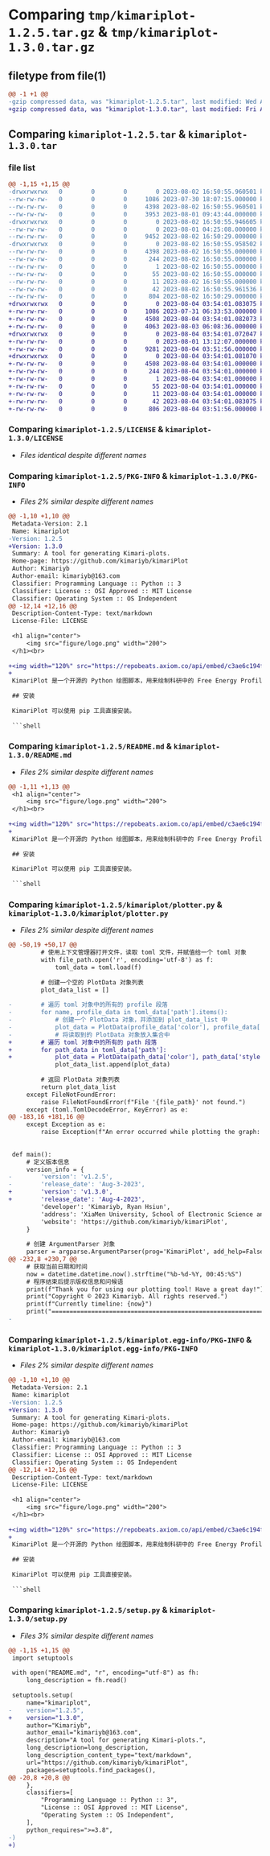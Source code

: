 # Comparing `tmp/kimariplot-1.2.5.tar.gz` & `tmp/kimariplot-1.3.0.tar.gz`

## filetype from file(1)

```diff
@@ -1 +1 @@
-gzip compressed data, was "kimariplot-1.2.5.tar", last modified: Wed Aug  2 16:50:55 2023, max compression
+gzip compressed data, was "kimariplot-1.3.0.tar", last modified: Fri Aug  4 03:54:01 2023, max compression
```

## Comparing `kimariplot-1.2.5.tar` & `kimariplot-1.3.0.tar`

### file list

```diff
@@ -1,15 +1,15 @@
-drwxrwxrwx   0        0        0        0 2023-08-02 16:50:55.960501 kimariplot-1.2.5/
--rw-rw-rw-   0        0        0     1086 2023-07-30 18:07:15.000000 kimariplot-1.2.5/LICENSE
--rw-rw-rw-   0        0        0     4398 2023-08-02 16:50:55.960501 kimariplot-1.2.5/PKG-INFO
--rw-rw-rw-   0        0        0     3953 2023-08-01 09:43:44.000000 kimariplot-1.2.5/README.md
-drwxrwxrwx   0        0        0        0 2023-08-02 16:50:55.946605 kimariplot-1.2.5/kimariplot/
--rw-rw-rw-   0        0        0        0 2023-08-01 04:25:08.000000 kimariplot-1.2.5/kimariplot/__init__.py
--rw-rw-rw-   0        0        0     9452 2023-08-02 16:50:29.000000 kimariplot-1.2.5/kimariplot/plotter.py
-drwxrwxrwx   0        0        0        0 2023-08-02 16:50:55.958502 kimariplot-1.2.5/kimariplot.egg-info/
--rw-rw-rw-   0        0        0     4398 2023-08-02 16:50:55.000000 kimariplot-1.2.5/kimariplot.egg-info/PKG-INFO
--rw-rw-rw-   0        0        0      244 2023-08-02 16:50:55.000000 kimariplot-1.2.5/kimariplot.egg-info/SOURCES.txt
--rw-rw-rw-   0        0        0        1 2023-08-02 16:50:55.000000 kimariplot-1.2.5/kimariplot.egg-info/dependency_links.txt
--rw-rw-rw-   0        0        0       55 2023-08-02 16:50:55.000000 kimariplot-1.2.5/kimariplot.egg-info/entry_points.txt
--rw-rw-rw-   0        0        0       11 2023-08-02 16:50:55.000000 kimariplot-1.2.5/kimariplot.egg-info/top_level.txt
--rw-rw-rw-   0        0        0       42 2023-08-02 16:50:55.961536 kimariplot-1.2.5/setup.cfg
--rw-rw-rw-   0        0        0      804 2023-08-02 16:50:29.000000 kimariplot-1.2.5/setup.py
+drwxrwxrwx   0        0        0        0 2023-08-04 03:54:01.083075 kimariplot-1.3.0/
+-rw-rw-rw-   0        0        0     1086 2023-07-31 06:33:53.000000 kimariplot-1.3.0/LICENSE
+-rw-rw-rw-   0        0        0     4508 2023-08-04 03:54:01.082073 kimariplot-1.3.0/PKG-INFO
+-rw-rw-rw-   0        0        0     4063 2023-08-03 06:08:36.000000 kimariplot-1.3.0/README.md
+drwxrwxrwx   0        0        0        0 2023-08-04 03:54:01.072047 kimariplot-1.3.0/kimariplot/
+-rw-rw-rw-   0        0        0        0 2023-08-01 13:12:07.000000 kimariplot-1.3.0/kimariplot/__init__.py
+-rw-rw-rw-   0        0        0     9281 2023-08-04 03:51:56.000000 kimariplot-1.3.0/kimariplot/plotter.py
+drwxrwxrwx   0        0        0        0 2023-08-04 03:54:01.081070 kimariplot-1.3.0/kimariplot.egg-info/
+-rw-rw-rw-   0        0        0     4508 2023-08-04 03:54:01.000000 kimariplot-1.3.0/kimariplot.egg-info/PKG-INFO
+-rw-rw-rw-   0        0        0      244 2023-08-04 03:54:01.000000 kimariplot-1.3.0/kimariplot.egg-info/SOURCES.txt
+-rw-rw-rw-   0        0        0        1 2023-08-04 03:54:01.000000 kimariplot-1.3.0/kimariplot.egg-info/dependency_links.txt
+-rw-rw-rw-   0        0        0       55 2023-08-04 03:54:01.000000 kimariplot-1.3.0/kimariplot.egg-info/entry_points.txt
+-rw-rw-rw-   0        0        0       11 2023-08-04 03:54:01.000000 kimariplot-1.3.0/kimariplot.egg-info/top_level.txt
+-rw-rw-rw-   0        0        0       42 2023-08-04 03:54:01.083075 kimariplot-1.3.0/setup.cfg
+-rw-rw-rw-   0        0        0      806 2023-08-04 03:51:56.000000 kimariplot-1.3.0/setup.py
```

### Comparing `kimariplot-1.2.5/LICENSE` & `kimariplot-1.3.0/LICENSE`

 * *Files identical despite different names*

### Comparing `kimariplot-1.2.5/PKG-INFO` & `kimariplot-1.3.0/PKG-INFO`

 * *Files 2% similar despite different names*

```diff
@@ -1,10 +1,10 @@
 Metadata-Version: 2.1
 Name: kimariplot
-Version: 1.2.5
+Version: 1.3.0
 Summary: A tool for generating Kimari-plots.
 Home-page: https://github.com/kimariyb/kimariPlot
 Author: Kimariyb
 Author-email: kimariyb@163.com
 Classifier: Programming Language :: Python :: 3
 Classifier: License :: OSI Approved :: MIT License
 Classifier: Operating System :: OS Independent
@@ -12,14 +12,16 @@
 Description-Content-Type: text/markdown
 License-File: LICENSE
 
 <h1 align="center">
     <img src="figure/logo.png" width="200">
 </h1><br>
 
+<img width="120%" src="https://repobeats.axiom.co/api/embed/c3ae6c194fc8f1a0989fa0afd01e39e6f32dabec.svg">
+
 KimariPlot 是一个开源的 Python 绘图脚本，用来绘制科研中的 Free Energy Profile。KimariPlot 使用简单，可以直接从命令行读取 Toml 文件绘制 Free Energy Profile，可以不需要用鼠标一直拖来拖去，是懒人绘制 Free Energy Profile 的极佳选择。
 
 ## 安装
 
 KimariPlot 可以使用 pip 工具直接安装。
 
 ```shell
```

### Comparing `kimariplot-1.2.5/README.md` & `kimariplot-1.3.0/README.md`

 * *Files 2% similar despite different names*

```diff
@@ -1,11 +1,13 @@
 <h1 align="center">
     <img src="figure/logo.png" width="200">
 </h1><br>
 
+<img width="120%" src="https://repobeats.axiom.co/api/embed/c3ae6c194fc8f1a0989fa0afd01e39e6f32dabec.svg">
+
 KimariPlot 是一个开源的 Python 绘图脚本，用来绘制科研中的 Free Energy Profile。KimariPlot 使用简单，可以直接从命令行读取 Toml 文件绘制 Free Energy Profile，可以不需要用鼠标一直拖来拖去，是懒人绘制 Free Energy Profile 的极佳选择。
 
 ## 安装
 
 KimariPlot 可以使用 pip 工具直接安装。
 
 ```shell
```

### Comparing `kimariplot-1.2.5/kimariplot/plotter.py` & `kimariplot-1.3.0/kimariplot/plotter.py`

 * *Files 2% similar despite different names*

```diff
@@ -50,19 +50,17 @@
         # 使用上下文管理器打开文件，读取 toml 文件，并赋值给一个 toml 对象
         with file_path.open('r', encoding='utf-8') as f:
             toml_data = toml.load(f)
 
         # 创建一个空的 PlotData 对象列表
         plot_data_list = []
 
-        # 遍历 toml 对象中的所有的 profile 段落
-        for name, profile_data in toml_data['path'].items():
-            # 创建一个 PlotData 对象，并添加到 plot_data_list 中
-            plot_data = PlotData(profile_data['color'], profile_data['style'], profile_data['data'])
-            # 将读取到的 PlotData 对象放入集合中
+        # 遍历 toml 对象中的所有的 path 段落
+        for path_data in toml_data['path']:
+            plot_data = PlotData(path_data['color'], path_data['style'], path_data['data'])
             plot_data_list.append(plot_data)
 
         # 返回 PlotData 对象列表
         return plot_data_list
     except FileNotFoundError:
         raise FileNotFoundError(f"File '{file_path}' not found.")
     except (toml.TomlDecodeError, KeyError) as e:
@@ -183,16 +181,16 @@
     except Exception as e:
         raise Exception(f"An error occurred while plotting the graph: {e}")
 
 
 def main():
     # 定义版本信息
     version_info = {
-        'version': 'v1.2.5',
-        'release_date': 'Aug-3-2023',
+        'version': 'v1.3.0',
+        'release_date': 'Aug-4-2023',
         'developer': 'Kimariyb, Ryan Hsiun',
         'address': 'XiaMen University, School of Electronic Science and Engineering',
         'website': 'https://github.com/kimariyb/kimariPlot',
     }
 
     # 创建 ArgumentParser 对象
     parser = argparse.ArgumentParser(prog='KimariPlot', add_help=False,
@@ -232,8 +230,7 @@
     # 获取当前日期和时间
     now = datetime.datetime.now().strftime("%b-%d-%Y, 00:45:%S")
     # 程序结束后提示版权信息和问候语
     print(f"Thank you for using our plotting tool! Have a great day!")
     print("Copyright © 2023 Kimariyb. All rights reserved.")
     print(f"Currently timeline: {now}")
     print("============================================================================")
-
```

### Comparing `kimariplot-1.2.5/kimariplot.egg-info/PKG-INFO` & `kimariplot-1.3.0/kimariplot.egg-info/PKG-INFO`

 * *Files 2% similar despite different names*

```diff
@@ -1,10 +1,10 @@
 Metadata-Version: 2.1
 Name: kimariplot
-Version: 1.2.5
+Version: 1.3.0
 Summary: A tool for generating Kimari-plots.
 Home-page: https://github.com/kimariyb/kimariPlot
 Author: Kimariyb
 Author-email: kimariyb@163.com
 Classifier: Programming Language :: Python :: 3
 Classifier: License :: OSI Approved :: MIT License
 Classifier: Operating System :: OS Independent
@@ -12,14 +12,16 @@
 Description-Content-Type: text/markdown
 License-File: LICENSE
 
 <h1 align="center">
     <img src="figure/logo.png" width="200">
 </h1><br>
 
+<img width="120%" src="https://repobeats.axiom.co/api/embed/c3ae6c194fc8f1a0989fa0afd01e39e6f32dabec.svg">
+
 KimariPlot 是一个开源的 Python 绘图脚本，用来绘制科研中的 Free Energy Profile。KimariPlot 使用简单，可以直接从命令行读取 Toml 文件绘制 Free Energy Profile，可以不需要用鼠标一直拖来拖去，是懒人绘制 Free Energy Profile 的极佳选择。
 
 ## 安装
 
 KimariPlot 可以使用 pip 工具直接安装。
 
 ```shell
```

### Comparing `kimariplot-1.2.5/setup.py` & `kimariplot-1.3.0/setup.py`

 * *Files 3% similar despite different names*

```diff
@@ -1,15 +1,15 @@
 import setuptools
 
 with open("README.md", "r", encoding="utf-8") as fh:
     long_description = fh.read()
 
 setuptools.setup(
     name="kimariplot",
-    version="1.2.5",
+    version="1.3.0",
     author="Kimariyb",
     author_email="kimariyb@163.com",
     description="A tool for generating Kimari-plots.",
     long_description=long_description,
     long_description_content_type="text/markdown",
     url="https://github.com/kimariyb/kimariPlot",
     packages=setuptools.find_packages(),
@@ -20,8 +20,8 @@
     },
     classifiers=[
         "Programming Language :: Python :: 3",
         "License :: OSI Approved :: MIT License",
         "Operating System :: OS Independent",
     ],
     python_requires=">=3.8",
-)
+)
```

